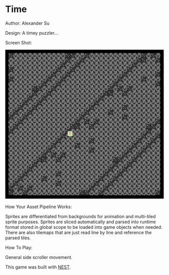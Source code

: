 # Time

Author: Alexander Su

Design: A timey puzzler...

Screen Shot:

![Screen Shot](screenshot.png)

How Your Asset Pipeline Works:

Sprites are differentiated from backgrounds for animation and multi-tiled sprite purposes. Sprites are sliced automatically and parsed into runtime format stored in global scope to be loaded into game objects when needed. There are also tilemaps that are just read line by line and reference the parsed tiles.

How To Play:

General side scroller movement.

This game was built with [NEST](NEST.md).

